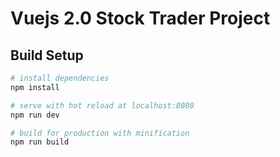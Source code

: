 # Vuejs 2.0 Stock Trader Project

## Build Setup

``` bash
# install dependencies
npm install

# serve with hot reload at localhost:8080
npm run dev

# build for production with minification
npm run build
```
